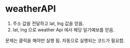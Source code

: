 # weatherAPI


1. 주소 값을 전달하고  lat, lng  값을 얻음.
2. lat, lng  으로 weather Api 에서 해당 일기예보를 얻음.

문제는 클릭을 해야만 실행 됨.
자동으로 실행되는 코드가 필요함.
